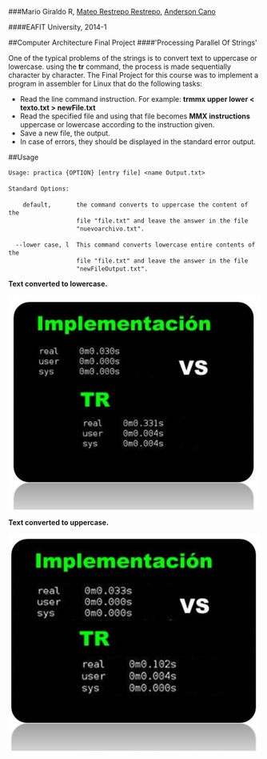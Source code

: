 ###Mario Giraldo R, [Mateo Restrepo Restrepo](https://github.com/hackeo1/), [Anderson Cano](https://github.com/Andersony2/)

####EAFIT University, 2014-1

##Computer Architecture Final Project 
####'Processing Parallel Of Strings'

One of the typical problems of the strings is to convert text to uppercase or lowercase. using the **tr** command, the process is made sequentially character by character. The Final Project for this course was to implement a program in assembler for Linux that do the following tasks:

  - Read the line command instruction. For example: **trmmx upper lower < texto.txt > newFile.txt**
  - Read the specified file and using that file becomes **MMX instructions** uppercase or lowercase according to the instruction given.
  - Save a new file, the output.
  - In case of errors, they should be displayed in the standard error output.

##Usage

```
Usage: practica {OPTION} [entry file] <name Output.txt>

Standard Options:

    default,       the command converts to uppercase the content of the
                   file "file.txt" and leave the answer in the file
                   "nuevoarchivo.txt".

  --lower case, l  This command converts lowercase entire contents of the
                   file "file.txt" and leave the answer in the file
                   "newFileOutput.txt".

```

**Text converted to lowercase.**

![](https://github.com/marbros/Computer-Architecture/blob/master/Screenshots/lowercase.jpg?raw=true)

**Text converted to uppercase.**

![](https://github.com/marbros/Computer-Architecture/blob/master/Screenshots/uppercase.jpg?raw=true)

